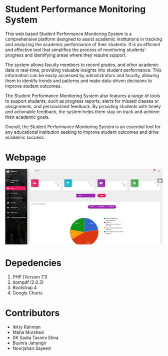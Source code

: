 # Student Performance Monitoring System
This web based Student Performance Monitoring System is a comprehensive platform designed to assist academic institutions in tracking and analyzing the academic performance of their students. It is an efficient and effective tool that simplifies the process of monitoring students' progress and identifying areas where they require support.

The system allows faculty members to record grades, and other academic data in real-time, providing valuable insights into student performance. This information can be easily accessed by administrators and faculty, allowing them to identify trends and patterns and make data-driven decisions to improve student outcomes.

The Student Performance Monitoring System also features a range of tools to support students, such as progress reports, alerts for missed classes or assignments, and personalized feedback. By providing students with timely and actionable feedback, the system helps them stay on track and achieve their academic goals.

Overall, the Student Performance Monitoring System is an essential tool for any educational institution seeking to improve student outcomes and drive academic success.

# Webpage

![Faculty Dashboard](img/faculty_dashboard.png)


# Depedencies
1. PHP (Version 7.1)
2. dompdf (2.0.3)
3. Bootstrap 4
4. Google Charts

# Contributors
+ Ikkty Rahman
+ Maha Murshed
+ SK Sadia Tasnim Elma
+ Bushra Jahangir
+ Noorjahan Sayeed

